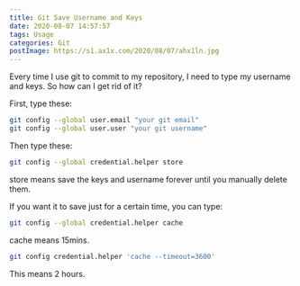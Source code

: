 ```yaml
---
title: Git Save Username and Keys
date: 2020-08-07 14:57:57
tags: Usage
categories: Git
postImage: https://s1.ax1x.com/2020/08/07/ahx1ln.jpg
---
```


Every time I use git to commit to my repository, I need to type my username and keys. So how can I get rid of it?

<!--more-->

First, type these: 

```bash
git config --global user.email "your git email"
git config --global user.user "your git username"
```

Then type these:

```bash
git config --global credential.helper store
```

store means save the keys and username forever until you manually delete them.

If you want it to save just for a certain time, you can type:

```bash
git config --global credential.helper cache
```

cache means 15mins.

```bash
git config credential.helper 'cache --timeout=3600'
```

This means 2 hours.